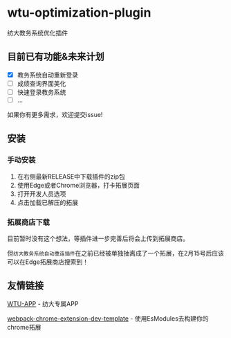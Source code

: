 # wtu-optimization-plugin

纺大教务系统优化插件

## 目前已有功能&未来计划
- [x] 教务系统自动重新登录
- [ ] 成绩查询界面美化 
- [ ] 快速登录教务系统
- [ ] ...

如果你有更多需求，欢迎提交issue!


## 安装
### 手动安装
1. 在右侧最新RELEASE中下载插件的zip包
2. 使用Edge或者Chrome浏览器，打卡拓展页面
3. 打开开发人员选项
4. 点击加载已解压的拓展

### 拓展商店下载
目前暂时没有这个想法，等插件进一步完善后将会上传到拓展商店。

但`纺大教务系统自动重连插件`在之前已经被单独抽离成了一个拓展，在2月15号后应该可以在Edge拓展商店搜索到！

## 友情链接

[WTU-APP](https://github.com/HuPeng333/WTU-APP) - 纺大专属APP

[webpack-chrome-extension-dev-template](https://github.com/HuPeng333/webpack-chrome-extension-dev-template) - 使用EsModules去构建你的chrome拓展

